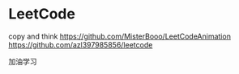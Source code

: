 # LeetCode
copy and think
https://github.com/MisterBooo/LeetCodeAnimation
https://github.com/azl397985856/leetcode

加油学习
